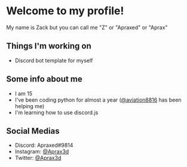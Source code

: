 # Welcome to my profile!
My name is Zack but you can call me "Z" or "Apraxed" or "Aprax"

Things I'm working on
-
- Discord bot template for myself

Some info about me
-
- I am 15
- I've been coding python for almost a year ([@aviation8816](https://github.com/aviation8816) has been helping me)
- I'm learning how to use discord.js

Social Medias
-
- Discord: Apraxed#9814
- Instagram: [@Aprax3d](https://www.instagram.com/aprax3d/)
- Twitter: [@Aprax3d](https://www.twitter.com/Aprax3d)
